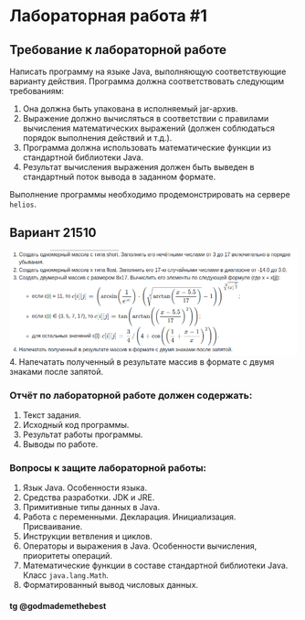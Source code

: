 # Лабораторная работа #1
## Требование к лабораторной работе
Написать программу на языке Java, выполняющую соответствующие варианту действия. Программа должна соответствовать следующим требованиям:


1. Она должна быть упакована в исполняемый jar-архив.
2. Выражение должно вычисляться в соответствии с правилами вычисления математических выражений (должен соблюдаться порядок выполнения действий и т.д.).
3. Программа должна использовать математические функции из стандартной библиотеки Java.
4. Результат вычисления выражения должен быть выведен в стандартный поток вывода в заданном формате.


Выполнение программы необходимо продемонстрировать на сервере `helios`.
## Вариант 21510

![alt](https://github.com/godboydamn/itmo/blob/main/prog/lab1/%D0%A1%D0%BD%D0%B8%D0%BC%D0%BE%D0%BA%20%D1%8D%D0%BA%D1%80%D0%B0%D0%BD%D0%B0%20%D0%BE%D1%82%202023-09-21%2016-32-16.png)
4. Напечатать полученный в результате массив в формате с двумя знаками после запятой.

### Отчёт по лабораторной работе должен содержать:

1. Текст задания.
2. Исходный код программы.
3. Результат работы программы.
4. Выводы по работе.

### Вопросы к защите лабораторной работы:

1. Язык Java. Особенности языка.
2. Средства разработки. JDK и JRE.
3. Примитивные типы данных в Java.
4. Работа с переменными. Декларация. Инициализация. Присваивание.
5. Инструкции ветвления и циклов.
6. Операторы и выражения в Java. Особенности вычисления, приоритеты операций.
7. Математические функции в составе стандартной библиотеки Java. Класс `java.lang.Math`.
8. Форматированный вывод числовых данных.
#### tg @godmademethebest

